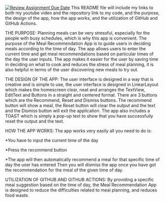 [![Review Assignment Due Date](https://classroom.github.com/assets/deadline-readme-button-22041afd0340ce965d47ae6ef1cefeee28c7c493a6346c4f15d667ab976d596c.svg)](https://classroom.github.com/a/70UuwkKC)
This README file will include my links to both my youtube video and the repository link to my code, and the purpose, the design of the app, how the app works, and the utilization of GitHub and GitHub Actions.


THE PURPOSE:
Planning meals can be very stressful, especially for the people with busy schedules, which is why this app is convenient. The purpose of the Meal Recommendation App is to guide users in deciding meals according to the time of day. The app allows users to enter the current time and get meal recommendations based on particular times of the day the user inputs. The app makes it easier for the user by saving time in deciding on what to cook and reduces the stress of meal planning, it is also helpful in terms of the user discovering new meals to try out.

THE DESIGN OF THE APP:
The user interface is designed in a way that is creative and is simple to use, the user interface is designed in LinearLayout which makes the homescreen clear, neat and arranges the TextView, EditText and Buttons in a straight and centered format. There are 3 buttons which are the Recommend, Reset and Dismiss buttons. The recommend button will show a meal, the Reset button will clear the output and the text and the Dismiss button will exit the application. The app also includes a TOAST which is simply a pop-up text to show that you have successfully reset the output and the text. 

HOW THE APP WORKS:
The app works very easily all you need to do is:

*You have to input the current time of the day 

*Press the recommend button  

*The app will then automatically recommend a meal for that specific time of day the user has entered
Then you will dismiss the app once you have got the recommendation for the meal of the given time of day.

UTILIZATION OF GITHUB AND GITHUB ACTIONS:
By providing a specific meal suggestion based on the time of day, the Meal Recommendation App is designed to reduce the difficulties related to meal planning, and reduces food waste.
